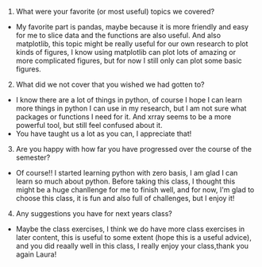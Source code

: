 1. What were your favorite (or most useful) topics we covered?
   
- My favorite part is pandas, maybe because it is more friendly and easy for me to slice data and the functions are also useful. And also matplotlib, this topic might be really useful for our own research to plot kinds of figures, I know using matplotlib can plot lots of amazing or more complicated figures, but for now I still only can plot some basic figures. 
     
2. What did we not cover that you wished we had gotten to?
   
- I know there are a lot of things in python, of course I hope I can learn more things in python I can use in my research, but I am not sure what packages or functions I need for it. And xrray seems to be a more powerful tool, but still feel confused about it. 
- You have taught us a lot as you can, I appreciate that! 
3. Are you happy with how far you have progressed over the course of the semester?

- Of course!! I started learning python with zero basis, I am glad I can learn so much about python. Before taking this class, I thought this might be a huge chanllenge for me to finish well, and for now, I'm glad to choose this class, it is fun and also full of challenges, but I enjoy it!

4. Any suggestions you have for next years class?
- Maybe the class exercises, I think we do have more class exercises in later content, this is useful to some extent (hope this is a useful advice), and you did reaally well in this class, I really enjoy your class,thank you again Laura!